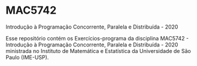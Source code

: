 # MAC5742
Introdução à Programação Concorrente, Paralela e Distribuída - 2020

Esse repositório contém os Exercícios-programa da disciplina MAC5742 - Introdução à Programação Concorrente, Paralela e Distribuída - 2020 ministrada no Instituto de Matemática e Estatística da Universidade de São Paulo (IME-USP).
